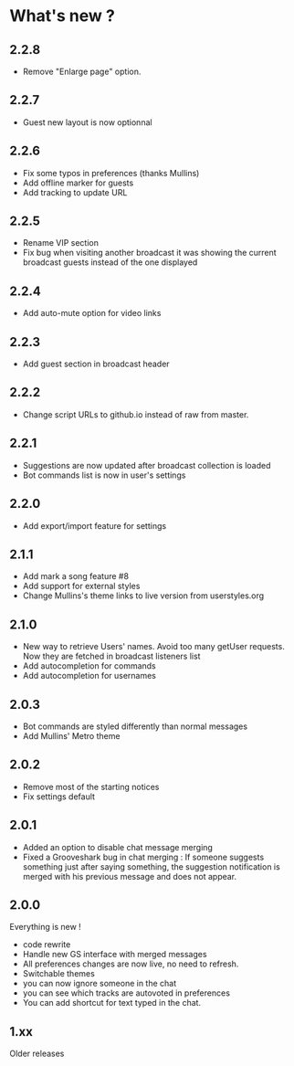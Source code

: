 What's new ?
============

2.2.8
-----
- Remove "Enlarge page" option.

2.2.7
-----
- Guest new layout is now optionnal

2.2.6
-----
- Fix some typos in preferences (thanks Mullins)
- Add offline marker for guests
- Add tracking to update URL

2.2.5
-----
- Rename VIP section
- Fix bug when visiting another broadcast it was showing the current broadcast guests instead of the one displayed

2.2.4
-----
- Add auto-mute option for video links

2.2.3
-----
- Add guest section in broadcast header

2.2.2
-----
- Change script URLs to github.io instead of raw from master.

2.2.1
-----
- Suggestions are now updated after broadcast collection is loaded
- Bot commands list is now in user's settings

2.2.0
-----
- Add export/import feature for settings

2.1.1
-----
- Add mark a song feature #8
- Add support for external styles
- Change Mullins's theme links to live version from userstyles.org

2.1.0
-----
- New way to retrieve Users' names. Avoid too many getUser requests. Now they are fetched in broadcast listeners list
- Add autocompletion for commands
- Add autocompletion for usernames

2.0.3
-----
- Bot commands are styled differently than normal messages
- Add Mullins' Metro theme

2.0.2
-----
- Remove most of the starting notices
- Fix settings default

2.0.1
-----
- Added an option to disable chat message merging
- Fixed a Grooveshark bug in chat merging : If someone suggests something just after saying something, the suggestion notification is merged with his previous message and does not appear.

2.0.0
-----
Everything is new !
- code rewrite
- Handle new GS interface with merged messages
- All preferences changes are now live, no need to refresh.
- Switchable themes
- you can now ignore someone in the chat
- you can see which tracks are autovoted in preferences
- You can add shortcut for text typed in the chat.

1.xx
----
Older releases